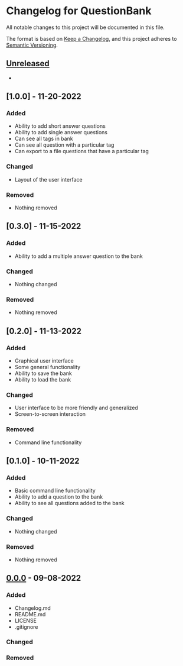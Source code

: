 # Changelog for QuestionBank
All notable changes to this project will be documented in this file.

The format is based on [Keep a Changelog](https://keepachangelog.com/en/1.0.0/),
and this project adheres to [Semantic Versioning](https://semver.org/spec/v2.0.0.html).



## [Unreleased]
-

## [1.0.0] - 11-20-2022
### Added
- Ability to add short answer questions
- Ability to add single answer questions
- Can see all tags in bank
- Can see all question with a particular tag
- Can export to a file questions that have a particular tag

### Changed
- Layout of the user interface

### Removed
- Nothing removed 

## [0.3.0] - 11-15-2022
### Added
- Ability to add a multiple answer question to the bank

### Changed
- Nothing changed

### Removed
- Nothing removed  

## [0.2.0] - 11-13-2022
### Added
- Graphical user interface
- Some general functionality
- Ability to save the bank
- Ability to load the bank

### Changed
- User interface to be more friendly and generalized
- Screen-to-screen interaction

### Removed
- Command line functionality

## [0.1.0] - 10-11-2022
### Added
- Basic command line functionality
- Ability to add a question to the bank
- Ability to see all questions added to the bank

### Changed
- Nothing changed

### Removed
- Nothing removed

## [0.0.0] - 09-08-2022
### Added
- Changelog.md
- README.md
- LICENSE
- .gitignore

### Changed


### Removed




[Unreleased]: https://github.com/CS3321TeamC/QuestionBank
[0.0.0]: https://github.com/CS3321TeamC/QuestionBank
